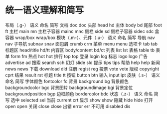 
# 统一语义理解和简写
布局（.g-）
语义	命名	简写
文档	doc	doc
头部	head	hd
主体	body	bd
尾部	foot	ft
主栏	main	mn
主栏子容器	mainc	mnc
侧栏	side	sd
侧栏子容器	sidec	sdc
盒容器	wrap/box	wrap/box
模块（.m-）、元件（.u-）
语义	命名	简写
导航	nav	nav
子导航	subnav	snav
面包屑	crumb	crm
菜单	menu	menu
选项卡	tab	tab
标题区	head/title	hd/tt
内容区	body/content	bd/ct
列表	list	lst
表格	table	tb
表单	form	fm
热点	hot	hot
排行	top	top
登录	login	log
标志	logo	logo
广告	advertise	ad
搜索	search	sch
幻灯	slide	sld
提示	tips	tips
帮助	help	help
新闻	news	news
下载	download	dld
注册	regist	reg
投票	vote	vote
版权	copyright	cprt
结果	result	rst
标题	title	tt
按钮	button	btn
输入	input	ipt
皮肤（.s-）
语义	命名	简写
字体颜色	fontcolor	fc
背景	background	bg
背景颜色	backgroundcolor	bgc
背景图片	backgroundimage	bgi
背景定位	backgroundposition	bgp
边框颜色	bordercolor	bdc
状态（.z-）
语义	命名	简写
选中	selected	sel
当前	current	crt
显示	show	show
隐藏	hide	hide
打开	open	open
关闭	close	close
出错	error	err
不可用	disabled	dis